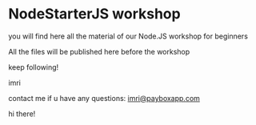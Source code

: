 NodeStarterJS workshop
======================

you will find here all the material of our Node.JS workshop for beginners

All the files will be published here before the workshop

keep following!

imri

contact me if u have any questions: imri@payboxapp.com


hi there!